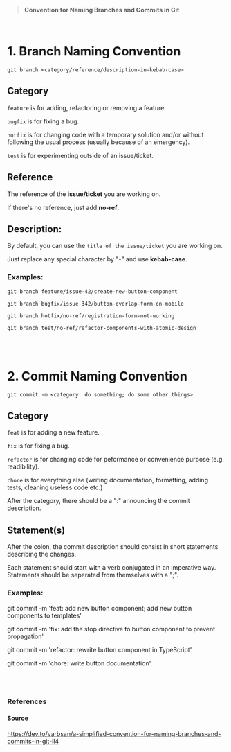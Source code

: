 > **Convention for Naming Branches and Commits in Git**

<br>

# 1. Branch Naming Convention 

`git branch <category/reference/description-in-kebab-case>`

## Category

`feature` is for adding, refactoring or removing a feature.

`bugfix` is for fixing a bug.

`hotfix` is for changing code with a temporary solution and/or without following the usual process (usually because of an emergency).

`test` is for experimenting outside of an issue/ticket.

## Reference

The reference of the **issue/ticket** you are working on.

If there's no reference, just add **no-ref**.

## Description:

By default, you can use the `title of the issue/ticket` you are working on.

Just replace any special character by "-" and use **kebab-case**.

### Examples:
`git branch feature/issue-42/create-new-button-component`

`git branch bugfix/issue-342/button-overlap-form-on-mobile`

`git branch hotfix/no-ref/registration-form-not-working`

`git branch test/no-ref/refactor-components-with-atomic-design`



<br><br>
# 2. Commit Naming Convention 

`git commit -m <category: do something; do some other things>`

## Category

`feat` is for adding a new feature.

`fix` is for fixing a bug.

`refactor` is for changing code for peformance or convenience purpose (e.g. readibility).

`chore` is for everything else (writing documentation, formatting, adding tests, cleaning useless code etc.)

After the category, there should be a ":" announcing the commit description. 

## Statement(s) 

After the colon, the commit description should consist in short statements describing the changes.

Each statement should start with a verb conjugated in an imperative way. Statements should be seperated from themselves with a ";".

### Examples:

git commit -m 'feat: add new button component; add new button components to templates'

git commit -m 'fix: add the stop directive to button component to prevent propagation'

git commit -m 'refactor: rewrite button component in TypeScript'

git commit -m 'chore: write button documentation'

<br><br>

### References 

#### Source
https://dev.to/varbsan/a-simplified-convention-for-naming-branches-and-commits-in-git-il4